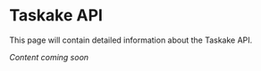 # Taskake API

This page will contain detailed information about the Taskake API.

*Content coming soon*
